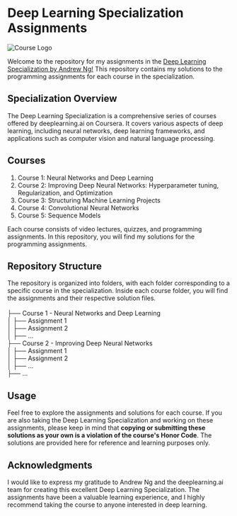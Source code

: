 # Deep Learning Specialization Assignments
  ![Course Logo](https://cdn-images-1.medium.com/max/1200/1*U4bbdzQF9Gzi7qn_P0S92g.png)

Welcome to the repository for my assignments in the [Deep Learning Specialization by Andrew Ng!](https://www.coursera.org/specializations/deep-learning?fbclid=IwAR2plUoanGF3Fio-m2Tp-yMFKJnhPghd5LEHubUTWuQTxwhRnM3afmHMSlE) This repository contains my solutions to the programming assignments for each course in the specialization.

## Specialization Overview

The Deep Learning Specialization is a comprehensive series of courses offered by deeplearning.ai on Coursera. It covers various aspects of deep learning, including neural networks, deep learning frameworks, and applications such as computer vision and natural language processing.

## Courses

1. Course 1: Neural Networks and Deep Learning
2. Course 2: Improving Deep Neural Networks: Hyperparameter tuning, Regularization, and Optimization
3. Course 3: Structuring Machine Learning Projects
4. Course 4: Convolutional Neural Networks
5. Course 5: Sequence Models

Each course consists of video lectures, quizzes, and programming assignments. In this repository, you will find my solutions for the programming assignments.

## Repository Structure

The repository is organized into folders, with each folder corresponding to a specific course in the specialization. Inside each course folder, you will find the assignments and their respective solution files.
<br /><br />
├── Course 1 - Neural Networks and Deep Learning<br />
│ ├── Assignment 1<br />
│ ├── Assignment 2<br />
│ ├── ...<br />
├── Course 2 - Improving Deep Neural Networks<br />
│ ├── Assignment 1<br />
│ ├── Assignment 2<br />
│ ├── ...<br />
├── ...<br />

## Usage

Feel free to explore the assignments and solutions for each course. If you are also taking the Deep Learning Specialization and working on these assignments, please keep in mind that **copying or submitting these solutions as your own is a violation of the course's Honor Code**. The solutions are provided here for reference and learning purposes only.

## Acknowledgments

I would like to express my gratitude to Andrew Ng and the deeplearning.ai team for creating this excellent Deep Learning Specialization. The assignments have been a valuable learning experience, and I highly recommend taking the course to anyone interested in deep learning.
